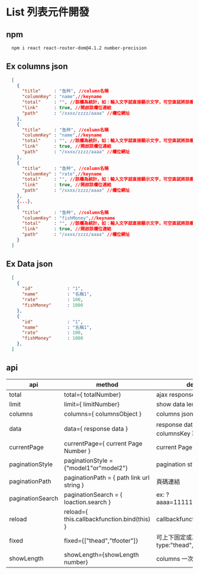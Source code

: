 # List 列表元件開發

## npm
```sh
  npm i react react-router-dom@4.1.2 number-precision
```

## Ex columns json
```json
  [
    {
      "title"     : "鱼种", //column名稱
      "columnKey" : "name",//keyname
      "total"     : "", //該欄為統計，如：輸入文字就直接顯示文字，可空直就將該欄位相加得到總合
      "link"      : true, //開啟該欄位連結
      "path"      : "/xxxx/zzzz/aaaa" //欄位網址
    },
    {
      "title"     : "鱼种", //column名稱
      "columnKey" : "name",//keyname
      "total"     : "", //該欄為統計，如：輸入文字就直接顯示文字，可空直就將該欄位相加得到總合
      "link"      : true, //開啟該欄位連結
      "path"      : "/xxxx/zzzz/aaaa" //欄位網址
    },
    {
      "title"     : "鱼种", //column名稱
      "columnKey" : "rate",//keyname
      "total"     : "", //該欄為統計，如：輸入文字就直接顯示文字，可空直就將該欄位相加得到總合
      "link"      : true, //開啟該欄位連結
      "path"      : "/xxxx/zzzz/aaaa" //欄位網址
    },
    {...},
    {
      "title"     : "鱼种", //column名稱
      "columnKey" : "fishMoney",//keyname
      "total"     : "", //該欄為統計，如：輸入文字就直接顯示文字，可空直就將該欄位相加得到總合
      "link"      : true, //開啟該欄位連結
      "path"      : "/xxxx/zzzz/aaaa" //欄位網址
    }
  ]
```

## Ex Data json
```json
  [
    {
      "id"             : "1",
      "name"           : "名稱1",
      "rate"           : 100,
      "fishMoney"      : 1000
    },
    {
      "id"             : "1",
      "name"           : "名稱1",
      "rate"           : 100,
      "fishMoney"      : 1000
    },
  ]
```

## api
| api              | method                                                    | description                                 |
| ---------------- | --------------------------------------------------------- | ------------------------------------------- |
| total            | total={ totalNumber}                                      | ajax response data length                   |
| limit            | limit={ limitNumber}                                      | show data length                            |
| columns          | columns={ columnsObject }                                 | columns json                                |
| data             | data={ response data }                                    | response data json 需要與 columnsKey 取名一樣 |
| currentPage      | currentPage={ current Page Number }                       | current Page number                         |
| paginationStyle  | paginationStyle = {"model1"or"model2"}                    | pagination style                            |
| paginationPath   | paginationPath  = { path link url string }                | 頁碼連結                                     |
| paginationSearch | paginationSearch = { loaction.search }                    | ex: ?aaaa=111111&bbbb=222222.....           |
| reload           | reload={ this.callbackfunction.bind(this) }               | callbackfunction Free name                  |
| fixed            | fixed={["thead","tfooter"]}                               | 可上下固定或其中一個固定 type:"thead","tfooter" |
| showLength       | showLength={showLength number}                            | columns 一次可顯示比數                        |
